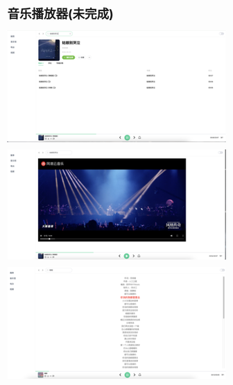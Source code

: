 # 音乐播放器(未完成)



![Image text](https://raw.githubusercontent.com/xiaoshukitty/img-folder/main/WX20240109-161825.png)


![Image text](https://raw.githubusercontent.com/xiaoshukitty/img-folder/main/WX20240109-161431%402x.png)


![Image text](https://raw.githubusercontent.com/xiaoshukitty/img-folder/main/WechatIMG205.jpg)
